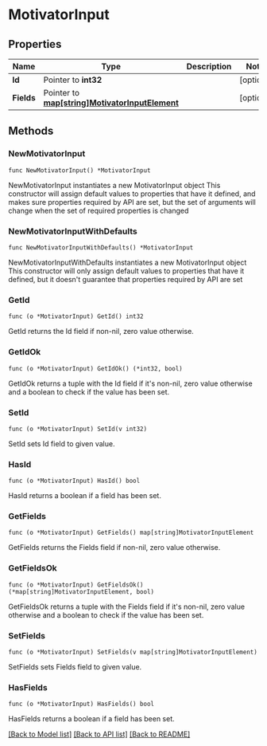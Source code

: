 # MotivatorInput

## Properties

Name | Type | Description | Notes
------------ | ------------- | ------------- | -------------
**Id** | Pointer to **int32** |  | [optional] 
**Fields** | Pointer to [**map[string]MotivatorInputElement**](MotivatorInputElement.md) |  | [optional] 

## Methods

### NewMotivatorInput

`func NewMotivatorInput() *MotivatorInput`

NewMotivatorInput instantiates a new MotivatorInput object
This constructor will assign default values to properties that have it defined,
and makes sure properties required by API are set, but the set of arguments
will change when the set of required properties is changed

### NewMotivatorInputWithDefaults

`func NewMotivatorInputWithDefaults() *MotivatorInput`

NewMotivatorInputWithDefaults instantiates a new MotivatorInput object
This constructor will only assign default values to properties that have it defined,
but it doesn't guarantee that properties required by API are set

### GetId

`func (o *MotivatorInput) GetId() int32`

GetId returns the Id field if non-nil, zero value otherwise.

### GetIdOk

`func (o *MotivatorInput) GetIdOk() (*int32, bool)`

GetIdOk returns a tuple with the Id field if it's non-nil, zero value otherwise
and a boolean to check if the value has been set.

### SetId

`func (o *MotivatorInput) SetId(v int32)`

SetId sets Id field to given value.

### HasId

`func (o *MotivatorInput) HasId() bool`

HasId returns a boolean if a field has been set.

### GetFields

`func (o *MotivatorInput) GetFields() map[string]MotivatorInputElement`

GetFields returns the Fields field if non-nil, zero value otherwise.

### GetFieldsOk

`func (o *MotivatorInput) GetFieldsOk() (*map[string]MotivatorInputElement, bool)`

GetFieldsOk returns a tuple with the Fields field if it's non-nil, zero value otherwise
and a boolean to check if the value has been set.

### SetFields

`func (o *MotivatorInput) SetFields(v map[string]MotivatorInputElement)`

SetFields sets Fields field to given value.

### HasFields

`func (o *MotivatorInput) HasFields() bool`

HasFields returns a boolean if a field has been set.


[[Back to Model list]](../README.md#documentation-for-models) [[Back to API list]](../README.md#documentation-for-api-endpoints) [[Back to README]](../README.md)


